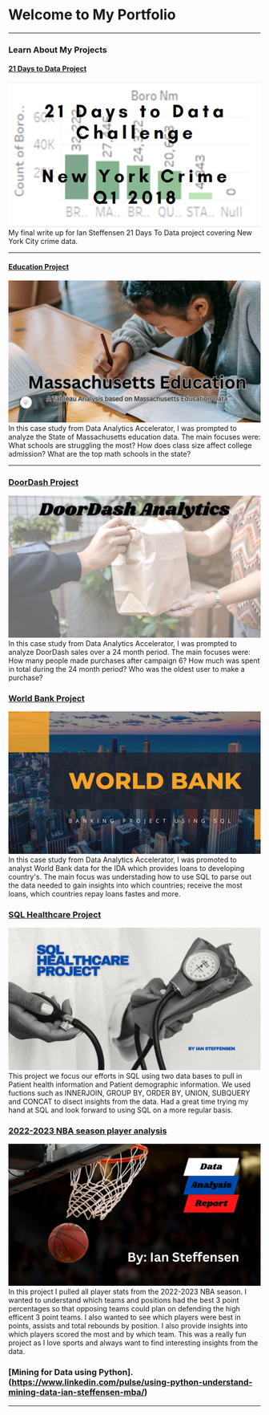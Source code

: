  # Welcome to My Portfolio

---

### Learn About My Projects


 

#### [21 Days to Data Project](https://www.linkedin.com/pulse/what-i-learned-21-days-from-data-ian-steffensen-mba/?trackingId=y291XeZERHSQjDF2Tiupig%3D%3D)
[<img src="images/21 day challenge.png?raw=true"/>](https://www.linkedin.com/pulse/what-i-learned-21-days-from-data-ian-steffensen-mba/?trackingId=y291XeZERHSQjDF2Tiupig%3D%3D)
My final write up for Ian Steffensen 21 Days To Data project covering New York City crime data. 


---
#### [Education Project](https://www.linkedin.com/pulse/massachusetts-education-system-analysis-ian-steffensen-mba/?trackingId=FgM3SIyvRX%2BsxeHSJPdg6g%3D%3D)
[<img src="images/Massachusetts Education A Tableau Analysis based on Massachusetts Education Data111.png?raw=true"/>](https://www.linkedin.com/pulse/massachusetts-education-system-analysis-ian-steffensen-mba/?trackingId=FgM3SIyvRX%2BsxeHSJPdg6g%3D%3D)
In this case study from Data Analytics Accelerator, I was prompted to analyze the State of Massachusetts education data. The main focuses were:
What schools are struggling the most?
How does class size affect college admission?
What are the top math schools in the state? 

---

### [DoorDash Project](https://www.linkedin.com/pulse/doordash-sales-insights-ian-steffensen-mba/?trackingId=nlcfDli3q9G0zyHnpmIeZg%3D%3D)
[<img src="images/DoorDash Analytics (1) First screen.png?raw=true"/>](https://www.linkedin.com/pulse/doordash-sales-insights-ian-steffensen-mba/?trackingId=nlcfDli3q9G0zyHnpmIeZg%3D%3D)
In this case study from Data Analytics Accelerator, I was prompted to analyze DoorDash sales over a 24 month period. The main focuses were: 
 How many people made purchases after campaign 6?
 How much was spent in total during the 24 month period?
 Who was the oldest user to make a purchase?
 

### [World Bank Project](https://www.linkedin.com/pulse/using-sql-understand-banking-transactions-ian-steffensen-mba/)
[<img src="images/World Bank Day.png?raw=true"/>](https://www.linkedin.com/pulse/using-sql-understand-banking-transactions-ian-steffensen-mba/)
In this case study from Data Analytics Accelerator, I was promoted to analyst World Bank data for the IDA which provides loans to developing country's. The main focus was understading how to use SQL to parse out the data needed to gain insights into which countries; receive the most loans, which countries repay loans fastes and more. 



### [SQL Healthcare Project](https://www.linkedin.com/pulse/you-important-healthcare-project-using-sql-ian-steffensen-mba/)
[<img src="images/SQL Healthcare Project.png?raw=true"/>](https://www.linkedin.com/pulse/you-important-healthcare-project-using-sql-ian-steffensen-mba/)
This project we focus our efforts in SQL using two data bases to pull in Patient health information and Patient demographic information. We used fuctions such as INNERJOIN, GROUP BY, ORDER BY, UNION, SUBQUERY and CONCAT to disect insights from the data. Had a great time trying my hand at SQL and look forward to using SQL on a more regular basis.


### [2022-2023 NBA season player analysis](https://www.linkedin.com/pulse/2022-2023-nba-season-player-analysis-ian-steffensen-mba/)
[<img src="images/Basketball Image.png?raw=true"/>](https://www.linkedin.com/pulse/2022-2023-nba-season-player-analysis-ian-steffensen-mba/)
In this project I pulled all player stats from the 2022-2023 NBA season. I wanted to understand which teams and positions had the best 3 point percentages so that opposing teams could plan on defending the high efficent 3 point teams. I also wanted to see which players were best in points, assists and total rebounds by position. I also provide insights into which players scored the most and by which team. This was a really fun project as I love sports and always want to find interesting insights from the data.


### [Mining for Data using Python].(https://www.linkedin.com/pulse/using-python-understand-mining-data-ian-steffensen-mba/)



---




